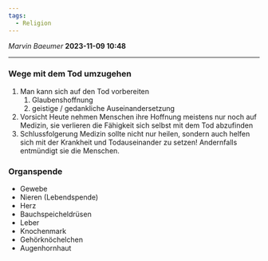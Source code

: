 ```yaml
---
tags:
  - Religion
---
```

*Marvin Baeumer* **2023-11-09 10:48**

---
### Wege mit dem Tod umzugehen
1. Man kann sich auf den Tod vorbereiten
	1. Glaubenshoffnung
	2. geistige / gedankliche Auseinandersetzung
2. Vorsicht
	Heute nehmen Menschen ihre Hoffnung meistens nur noch auf Medizin, sie verlieren die Fähigkeit sich selbst mit dem Tod abzufinden
3. Schlussfolgerung 
	Medizin sollte nicht nur  heilen, sondern auch helfen sich mit der Krankheit und Todauseinander zu setzen! Andernfalls entmündigt sie die Menschen.

### Organspende
- Gewebe
- Nieren (Lebendspende)
- Herz
- Bauchspeicheldrüsen
- Leber
- Knochenmark
- Gehörknöchelchen
- Augenhornhaut